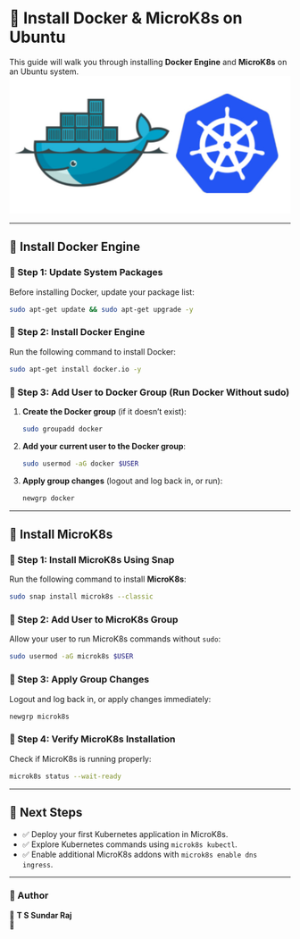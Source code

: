 # 🐳 Install Docker & MicroK8s on Ubuntu

This guide will walk you through installing **Docker Engine** and **MicroK8s** on an Ubuntu system.
![banner](1596906900_dockerkuberneteslogo_story.jpg)


---

## 🚀 Install Docker Engine

### 🔹 Step 1: Update System Packages
Before installing Docker, update your package list:
```sh
sudo apt-get update && sudo apt-get upgrade -y
```

### 🔹 Step 2: Install Docker Engine
Run the following command to install Docker:
```sh
sudo apt-get install docker.io -y
```

### 🔹 Step 3: Add User to Docker Group (Run Docker Without sudo)
1. **Create the Docker group** (if it doesn’t exist):
    ```sh
    sudo groupadd docker
    ```
2. **Add your current user to the Docker group**:
    ```sh
    sudo usermod -aG docker $USER
    ```
3. **Apply group changes** (logout and log back in, or run):
    ```sh
    newgrp docker
    ```

---

## 🚢 Install MicroK8s

### 🔹 Step 1: Install MicroK8s Using Snap
Run the following command to install **MicroK8s**:
```sh
sudo snap install microk8s --classic
```

### 🔹 Step 2: Add User to MicroK8s Group
Allow your user to run MicroK8s commands without `sudo`:
```sh
sudo usermod -aG microk8s $USER
```

### 🔹 Step 3: Apply Group Changes
Logout and log back in, or apply changes immediately:
```sh
newgrp microk8s
```

### 🔹 Step 4: Verify MicroK8s Installation
Check if MicroK8s is running properly:
```sh
microk8s status --wait-ready
```

---

## 🎯 Next Steps
- ✅ Deploy your first Kubernetes application in MicroK8s.
- ✅ Explore Kubernetes commands using `microk8s kubectl`.
- ✅ Enable additional MicroK8s addons with `microk8s enable dns ingress`.

---

### 📌 Author  
🚀 **T S Sundar Raj**  
🔗


